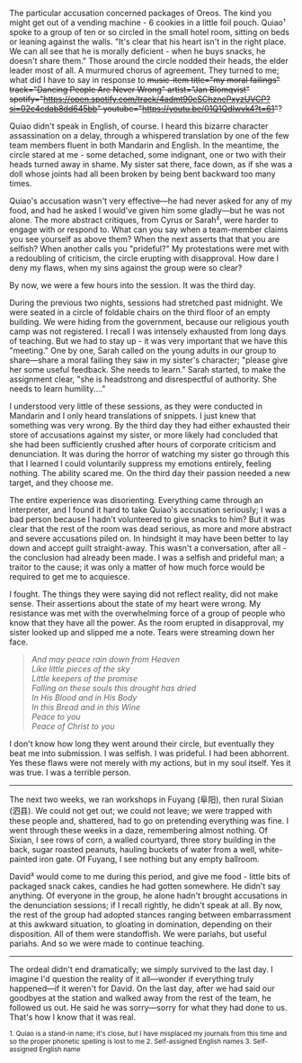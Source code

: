 The particular accusation concerned packages of Oreos. The kind you might get out of a vending machine - 6 cookies in a little foil pouch. Quiao¹ spoke to a group of ten or so circled in the small hotel room, sitting on beds or leaning against the walls. "It's clear that his heart isn't in the right place. We can all see that he is morally deficient - when he buys snacks, he doesn't share them." Those around the circle nodded their heads, the elder leader most of all. A murmured chorus of agreement. They turned to me; what did I have to say in response to ~~music-item title="my moral failings" track="Dancing People Are Never Wrong" artist="Jan Blomqvist" spotify="https://open.spotify.com/track/4admt90cSChznePxyzUVCP?si=02c4cdab8dd645bb" youtube="https://youtu.be/01Q1QdIwvk4?t=61"~~?

Quiao didn't speak in English, of course. I heard this bizarre character assassination on a delay, through a whispered translation by one of the few team members fluent in both Mandarin and English. In the meantime, the circle stared at me - some detached, some indignant, one or two with their heads turned away in shame. My sister sat there, face down, as if she was a doll whose joints had all been broken by being bent backward too many times.

Quiao's accusation wasn't very effective—he had never asked for any of my food, and had he asked I would've given him some gladly—but he was not alone. The more abstract critiques, from Cyrus or Sarah², were harder to engage with or respond to. What can you say when a team-member claims you see yourself as above them? When the next asserts that that you are selfish? When another calls you "prideful?" My protestations were met with a redoubling of criticism, the circle erupting with disapproval. How dare I deny my flaws, when my sins against the group were so clear?

By now, we were a few hours into the session. It was the third day.

During the previous two nights, sessions had stretched past midnight. We were seated in a circle of foldable chairs on the third floor of an empty building. We were hiding from the government, because our religious youth camp was not registered. I recall I was intensely exhausted from long days of teaching. But we had to stay up - it was very important that we have this "meeting." One by one, Sarah called on the young adults in our group to share—share a moral failing they saw in my sister's character; "please give her some useful feedback. She needs to learn." Sarah started, to make the assignment clear, "she is headstrong and disrespectful of authority. She needs to learn humility...."

I understood very little of these sessions, as they were conducted in Mandarin and I only heard translations of snippets. I just knew that something was very wrong. By the third day they had either exhausted their store of accusations against my sister, or more likely had concluded that she had been sufficiently crushed after hours of corporate criticism and denunciation. It was during the horror of watching my sister go through this that I learned I could voluntarily suppress my emotions entirely, feeling nothing. The ability scared me. On the third day their passion needed a new target, and they choose me.

The entire experience was disorienting. Everything came through an interpreter, and I found it hard to take Quiao's accusation seriously; I was a bad person because I hadn't volunteered to give snacks to him? But it was clear that the rest of the room was dead serious, as more and more abstract and severe accusations piled on. In hindsight it may have been better to lay down and accept guilt straight-away. This wasn't a conversation, after all - the conclusion had already been made. I was a selfish and prideful man; a traitor to the cause; it was only a matter of how much force would be required to get me to acquiesce.

I fought. The things they were saying did not reflect reality, did not make sense. Their assertions about the state of my heart were wrong. My resistance was met with the overwhelming force of a group of people who know that they have all the power. As the room erupted in disapproval, my sister looked up and slipped me a note. Tears were streaming down her face.

> *And may peace rain down from Heaven*  
> *Like little pieces of the sky*  
> *Little keepers of the promise*  
> *Falling on these souls this drought has dried*  
> *In His Blood and in His Body*  
> *In this Bread and in this Wine*  
> *Peace to you*  
> *Peace of Christ to you*

I don't know how long they went around their circle, but eventually they beat me into submission. I was selfish. I was prideful. I had been abhorrent. Yes these flaws were not merely with my actions, but in my soul itself. Yes it was true. I was a terrible person.

---

The next two weeks, we ran workshops in Fuyang (阜阳), then rural Sixian (泗县). We could not get out; we could not leave; we were trapped with these people and, shattered, had to go on pretending everything was fine. I went through these weeks in a daze, remembering almost nothing. Of Sixian, I see rows of corn, a walled courtyard, three story building in the back, sugar roasted peanuts, hauling buckets of water from a well, white-painted iron gate. Of Fuyang, I see nothing but any empty ballroom.

David³ would come to me during this period, and give me food - little bits of packaged snack cakes, candies he had gotten somewhere. He didn't say anything. Of everyone in the group, he alone hadn't brought accusations in the denunciation sessions; if I recall rightly, he didn't speak at all. By now, the rest of the group had adopted stances ranging between embarrassment at this awkward situation, to gloating in domination, depending on their disposition. All of them were standoffish. We were pariahs, but useful pariahs. And so we were made to continue teaching.

---

The ordeal didn't end dramatically; we simply survived to the last day. I imagine I'd question the reality of it all—wonder if everything truly happened—if it weren't for David. On the last day, after we had said our goodbyes at the station and walked away from the rest of the team, he followed us out. He said he was sorry—sorry for what they had done to us. That's how I know that it was real.

<small>
1. Quiao is a stand-in name; it's close, but I have misplaced my journals from this time and so the proper phonetic spelling is lost to me
2. Self-assigned English names
3. Self-assigned English name
</small>